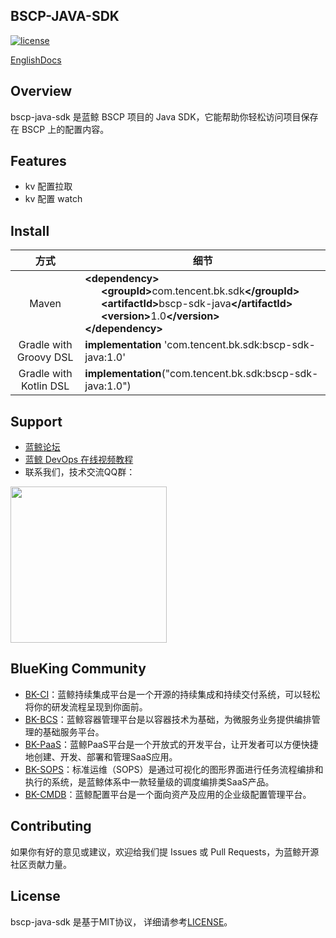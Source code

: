 ## BSCP-JAVA-SDK

[![license](https://img.shields.io/badge/license-MIT-brightgreen.svg?style=flat)]()

[EnglishDocs](./readme_en.md)

## Overview

bscp-java-sdk 是蓝鲸 BSCP 项目的 Java SDK，它能帮助你轻松访问项目保存在 BSCP 上的配置内容。

## Features

- kv 配置拉取
- kv 配置 watch

## Install

|           方式           | 细节                                                                                                                                                                                                                                                                                                                   |
|:----------------------:|----------------------------------------------------------------------------------------------------------------------------------------------------------------------------------------------------------------------------------------------------------------------------------------------------------------------|
|         Maven          | <b>\<dependency></b><br>&nbsp;&nbsp;&nbsp;&nbsp;&nbsp;&nbsp;<b>\<groupId></b>com.tencent.bk.sdk<b>\</groupId></b><br>&nbsp;&nbsp;&nbsp;&nbsp;&nbsp;&nbsp;<b>\<artifactId></b>bscp-sdk-java<b>\</artifactId></b><br>&nbsp;&nbsp;&nbsp;&nbsp;&nbsp;&nbsp;<b>\<version></b>1.0<b>\</version></b><br><b>\</dependency></b> |
| Gradle with Groovy DSL | <b>implementation</b> 'com.tencent.bk.sdk:bscp-sdk-java:1.0'                                                                                                                                                                                                                                                           |
| Gradle with Kotlin DSL | <b>implementation</b>("com.tencent.bk.sdk:bscp-sdk-java:1.0")                                                                                                                                                                                                                                                          |


## Support

- [蓝鲸论坛](https://bk.tencent.com/s-mart/community)
- [蓝鲸 DevOps 在线视频教程](https://bk.tencent.com/s-mart/video/)
- 联系我们，技术交流QQ群：

<img src="https://github.com/Tencent/bk-PaaS/raw/master/docs/resource/img/bk_qq_group.png" width="250" hegiht="250" align=center />

## BlueKing Community

- [BK-CI](https://github.com/Tencent/bk-ci)：蓝鲸持续集成平台是一个开源的持续集成和持续交付系统，可以轻松将你的研发流程呈现到你面前。
- [BK-BCS](https://github.com/Tencent/bk-bcs)：蓝鲸容器管理平台是以容器技术为基础，为微服务业务提供编排管理的基础服务平台。
- [BK-PaaS](https://github.com/Tencent/bk-PaaS)：蓝鲸PaaS平台是一个开放式的开发平台，让开发者可以方便快捷地创建、开发、部署和管理SaaS应用。
- [BK-SOPS](https://github.com/Tencent/bk-sops)：标准运维（SOPS）是通过可视化的图形界面进行任务流程编排和执行的系统，是蓝鲸体系中一款轻量级的调度编排类SaaS产品。
- [BK-CMDB](https://github.com/Tencent/bk-cmdb)：蓝鲸配置平台是一个面向资产及应用的企业级配置管理平台。


## Contributing

如果你有好的意见或建议，欢迎给我们提 Issues 或 Pull Requests，为蓝鲸开源社区贡献力量。

## License

bscp-java-sdk 是基于MIT协议， 详细请参考[LICENSE](./LICENSE.txt)。

